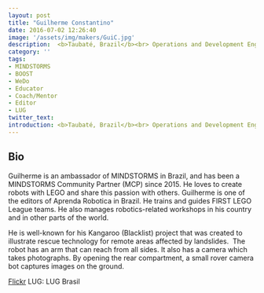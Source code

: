 ```yaml
---
layout: post
title: "Guilherme Constantino"
date: 2016-07-02 12:26:40
image: '/assets/img/makers/GuiC.jpg'
description:  <b>Taubaté, Brazil</b><br> Operations and Development Engineer
category: ''
tags:
- MINDSTORMS
- BOOST
- WeDo
- Educator
- Coach/Mentor
- Editor
- LUG
twitter_text:
introduction: <b>Taubaté, Brazil</b><br> Operations and Development Engineer
---
```




## Bio


Guilherme is an ambassador of MINDSTORMS in Brazil, and has been a MINDSTORMS Community Partner (MCP) since 2015. He loves to create robots with LEGO and share this passion with others. Guilherme is one of the editors of Aprenda Robotica in Brazil. He trains and guides FIRST LEGO League teams. He also manages robotics-related workshops in his country and in other parts of the world.

He is well-known for his Kangaroo (Blacklist) project that was created to illustrate rescue technology for remote areas affected by landslides.  The robot has an arm that can reach from all sides. It also has a camera which takes photographs. By opening the rear compartment, a small rover camera bot captures images on the ground.

[Flickr](https://www.flickr.com/photos/139560874@N05/ )
LUG: LUG Brasil
